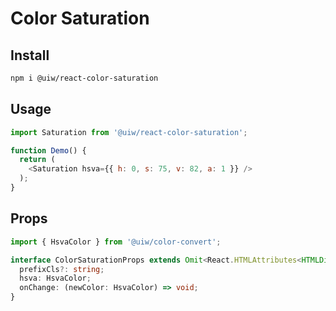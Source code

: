 Color Saturation
===

## Install

```bash
npm i @uiw/react-color-saturation
```

## Usage

```js
import Saturation from '@uiw/react-color-saturation';

function Demo() {
  return (
    <Saturation hsva={{ h: 0, s: 75, v: 82, a: 1 }} />
  );
}
```

## Props

```ts
import { HsvaColor } from '@uiw/color-convert';

interface ColorSaturationProps extends Omit<React.HTMLAttributes<HTMLDivElement>, 'onChange'> {
  prefixCls?: string;
  hsva: HsvaColor;
  onChange: (newColor: HsvaColor) => void;
}
```